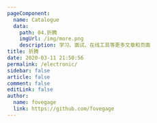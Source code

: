 ```yaml
---
pageComponent:
  name: Catalogue
  data:
    path: 04.折腾
    imgUrl: /img/more.png
    description: 学习、面试、在线工具等更多文章和页面
title: 折腾
date: 2020-03-11 21:50:56
permalink: /electronic/
sidebar: false
article: false
comment: false
editLink: false
author:
  name: fovegage
  link: https://github.com/fovegage
---
```

